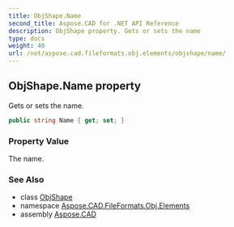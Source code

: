 ```yaml
---
title: ObjShape.Name
second_title: Aspose.CAD for .NET API Reference
description: ObjShape property. Gets or sets the name
type: docs
weight: 40
url: /net/aspose.cad.fileformats.obj.elements/objshape/name/
---
```

## ObjShape.Name property

Gets or sets the name.

```csharp
public string Name { get; set; }
```

### Property Value

The name.

### See Also

* class [ObjShape](../)
* namespace [Aspose.CAD.FileFormats.Obj.Elements](../../objshape/)
* assembly [Aspose.CAD](../../../)


